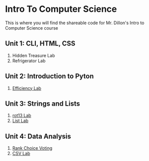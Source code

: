 # Intro To Computer Science
This is where you will find the shareable code for Mr. Dillon's Intro to Computer Science course

## Unit 1: CLI, HTML, CSS
1. Hidden Treasure Lab
2. Refrigerator Lab

## Unit 2: Introduction to Pyton
1. [Efficiency Lab](https://github.com/JimmyDillon-CS/EfficiencyLab)

## Unit 3: Strings and Lists
1. [rot13 Lab](https://github.com/JimmyDillon-CS/rot13)
2. [List Lab](https://github.com/JimmyDillon-CS/list_lab)

## Unit 4: Data Analysis
1. [Rank Choice Voting](https://github.com/JimmyDillon-CS/rank_choice)
2. [CSV Lab](https://github.com/JimmyDillon-CS/csv_lab)
